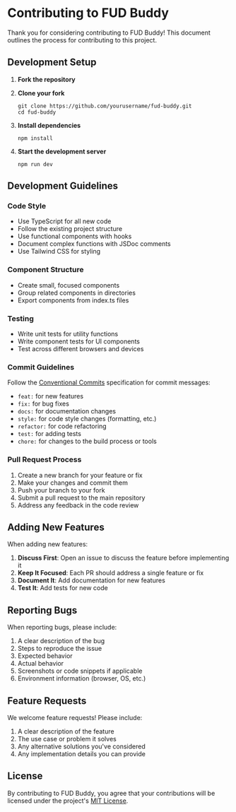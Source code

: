
# Contributing to FUD Buddy

Thank you for considering contributing to FUD Buddy! This document outlines the process for contributing to this project.

## Development Setup

1. **Fork the repository**

2. **Clone your fork**
   ```
   git clone https://github.com/yourusername/fud-buddy.git
   cd fud-buddy
   ```

3. **Install dependencies**
   ```
   npm install
   ```

4. **Start the development server**
   ```
   npm run dev
   ```

## Development Guidelines

### Code Style

- Use TypeScript for all new code
- Follow the existing project structure
- Use functional components with hooks
- Document complex functions with JSDoc comments
- Use Tailwind CSS for styling

### Component Structure

- Create small, focused components
- Group related components in directories
- Export components from index.ts files

### Testing

- Write unit tests for utility functions
- Write component tests for UI components
- Test across different browsers and devices

### Commit Guidelines

Follow the [Conventional Commits](https://www.conventionalcommits.org/) specification for commit messages:

- `feat:` for new features
- `fix:` for bug fixes
- `docs:` for documentation changes
- `style:` for code style changes (formatting, etc.)
- `refactor:` for code refactoring
- `test:` for adding tests
- `chore:` for changes to the build process or tools

### Pull Request Process

1. Create a new branch for your feature or fix
2. Make your changes and commit them
3. Push your branch to your fork
4. Submit a pull request to the main repository
5. Address any feedback in the code review

## Adding New Features

When adding new features:

1. **Discuss First**: Open an issue to discuss the feature before implementing it
2. **Keep It Focused**: Each PR should address a single feature or fix
3. **Document It**: Add documentation for new features
4. **Test It**: Add tests for new code

## Reporting Bugs

When reporting bugs, please include:

1. A clear description of the bug
2. Steps to reproduce the issue
3. Expected behavior
4. Actual behavior
5. Screenshots or code snippets if applicable
6. Environment information (browser, OS, etc.)

## Feature Requests

We welcome feature requests! Please include:

1. A clear description of the feature
2. The use case or problem it solves
3. Any alternative solutions you've considered
4. Any implementation details you can provide

## License

By contributing to FUD Buddy, you agree that your contributions will be licensed under the project's [MIT License](LICENSE).
